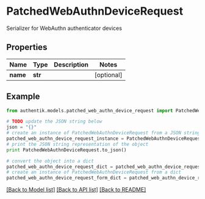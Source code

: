 # PatchedWebAuthnDeviceRequest

Serializer for WebAuthn authenticator devices

## Properties
Name | Type | Description | Notes
------------ | ------------- | ------------- | -------------
**name** | **str** |  | [optional] 

## Example

```python
from authentik.models.patched_web_authn_device_request import PatchedWebAuthnDeviceRequest

# TODO update the JSON string below
json = "{}"
# create an instance of PatchedWebAuthnDeviceRequest from a JSON string
patched_web_authn_device_request_instance = PatchedWebAuthnDeviceRequest.from_json(json)
# print the JSON string representation of the object
print PatchedWebAuthnDeviceRequest.to_json()

# convert the object into a dict
patched_web_authn_device_request_dict = patched_web_authn_device_request_instance.to_dict()
# create an instance of PatchedWebAuthnDeviceRequest from a dict
patched_web_authn_device_request_form_dict = patched_web_authn_device_request.from_dict(patched_web_authn_device_request_dict)
```
[[Back to Model list]](../README.md#documentation-for-models) [[Back to API list]](../README.md#documentation-for-api-endpoints) [[Back to README]](../README.md)


